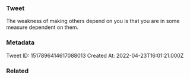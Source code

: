 ### Tweet
The weakness of making others depend on you is that you are in some measure dependent on them.

### Metadata
Tweet ID: 1517896414617088013
Created At: 2022-04-23T16:01:21.000Z

### Related

